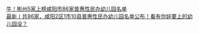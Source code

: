   
[牛！彬州5家上榜咸阳市86家普惠性民办幼儿园名单](http://www.dianyue.me/archives/067/l9icv6cfrvtlhh65/)  
[最新丨共86家，咸阳2区1市10县普惠性民办幼儿园名单公布！看有你娃要上的幼儿园没？](http://www.dianyue.me/archives/375/odjkkivf85yk2myk/)